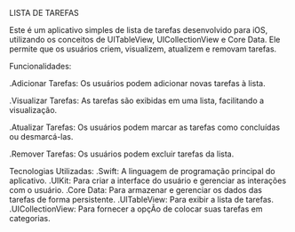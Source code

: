 LISTA DE TAREFAS

Este é um aplicativo simples de lista de tarefas desenvolvido para iOS, utilizando os conceitos de UITableView, UICollectionView e Core Data. Ele permite que os usuários criem, visualizem, atualizem e removam tarefas.

Funcionalidades:

.Adicionar Tarefas: Os usuários podem adicionar novas tarefas à lista.

.Visualizar Tarefas: As tarefas são exibidas em uma lista, facilitando a visualização.

.Atualizar Tarefas: Os usuários podem marcar as tarefas como concluídas ou desmarcá-las.

.Remover Tarefas: Os usuários podem excluir tarefas da lista.

Tecnologias Utilizadas:
.Swift: A linguagem de programação principal do aplicativo.
.UIKit: Para criar a interface do usuário e gerenciar as interações com o usuário.
.Core Data: Para armazenar e gerenciar os dados das tarefas de forma persistente.
.UITableView: Para exibir a lista de tarefas.
.UICollectionView: Para fornecer a opçÃo de colocar suas tarefas em categorias.
